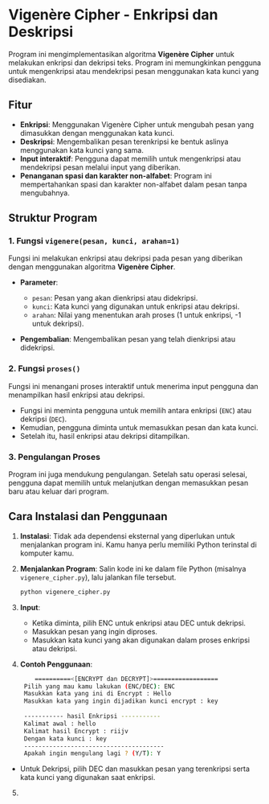 # Vigenère Cipher - Enkripsi dan Deskripsi

Program ini mengimplementasikan algoritma **Vigenère Cipher** untuk melakukan enkripsi dan dekripsi teks. Program ini memungkinkan pengguna untuk mengenkripsi atau mendekripsi pesan menggunakan kata kunci yang disediakan.

## Fitur

- **Enkripsi**: Menggunakan Vigenère Cipher untuk mengubah pesan yang dimasukkan dengan menggunakan kata kunci.
- **Deskripsi**: Mengembalikan pesan terenkripsi ke bentuk aslinya menggunakan kata kunci yang sama.
- **Input interaktif**: Pengguna dapat memilih untuk mengenkripsi atau mendekripsi pesan melalui input yang diberikan.
- **Penanganan spasi dan karakter non-alfabet**: Program ini mempertahankan spasi dan karakter non-alfabet dalam pesan tanpa mengubahnya.

## Struktur Program

### 1. Fungsi `vigenere(pesan, kunci, arahan=1)`
Fungsi ini melakukan enkripsi atau dekripsi pada pesan yang diberikan dengan menggunakan algoritma **Vigenère Cipher**.

- **Parameter**:
  - `pesan`: Pesan yang akan dienkripsi atau didekripsi.
  - `kunci`: Kata kunci yang digunakan untuk enkripsi atau dekripsi.
  - `arahan`: Nilai yang menentukan arah proses (1 untuk enkripsi, -1 untuk dekripsi).
  
- **Pengembalian**: Mengembalikan pesan yang telah dienkripsi atau didekripsi.

### 2. Fungsi `proses()`
Fungsi ini menangani proses interaktif untuk menerima input pengguna dan menampilkan hasil enkripsi atau dekripsi.

- Fungsi ini meminta pengguna untuk memilih antara enkripsi (`ENC`) atau dekripsi (`DEC`).
- Kemudian, pengguna diminta untuk memasukkan pesan dan kata kunci.
- Setelah itu, hasil enkripsi atau dekripsi ditampilkan.

### 3. Pengulangan Proses
Program ini juga mendukung pengulangan. Setelah satu operasi selesai, pengguna dapat memilih untuk melanjutkan dengan memasukkan pesan baru atau keluar dari program.

## Cara Instalasi dan Penggunaan

1. **Instalasi**: 
   Tidak ada dependensi eksternal yang diperlukan untuk menjalankan program ini. Kamu hanya perlu memiliki Python terinstal di komputer kamu.

2. **Menjalankan Program**:
   Salin kode ini ke dalam file Python (misalnya `vigenere_cipher.py`), lalu jalankan file tersebut.

   ```bash
   python vigenere_cipher.py
3. **Input**:
   - Ketika diminta, pilih ENC untuk enkripsi atau DEC untuk dekripsi.
   - Masukkan pesan yang ingin diproses.
   - Masukkan kata kunci yang akan digunakan dalam proses enkripsi atau dekripsi.
4. **Contoh Penggunaan**:

   ```bash
       ==========<[ENCRYPT dan DECRYPT]>==================
    Pilih yang mau kamu lakukan (ENC/DEC): ENC
    Masukkan kata yang ini di Encrypt : Hello
    Masukkan kata yang ingin dijadikan kunci encrypt : key
    
    ----------- hasil Enkripsi -----------
    Kalimat awal : hello
    Kalimat hasil Encrypt : riijv
    Dengan kata kunci : key
    ---------------------------------------
    Apakah ingin mengulang lagi ? (Y/T): Y
  - Untuk Dekripsi, pilih DEC dan masukkan pesan yang terenkripsi serta kata kunci yang digunakan saat enkripsi.
5. 
